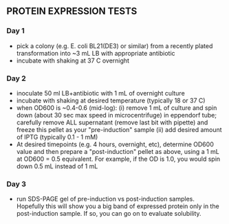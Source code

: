 ## PROTEIN EXPRESSION TESTS

### Day 1
- pick a colony (e.g. E. coli BL21(DE3) or similar) from a recently plated transformation into ~3 mL LB with appropriate antibiotic
- incubate with shaking at 37 C overnight

### Day 2
- inoculate 50 ml LB+antibiotic with 1 mL of overnight culture
- incubate with shaking at desired temperature (typically 18 or 37 C)
- when OD600 is ~0.4-0.6 (mid-log):
    (i) remove 1 mL of culture and spin down (about 30 sec max speed in microcentrifuge) in eppendorf tube; carefully remove ALL supernatant (remove last bit with pipette) and freeze this pellet as your "pre-induction" sample
    (ii) add desired amount of IPTG (typically 0.1 - 1 mM)
- At desired timepoints (e.g. 4 hours, overnight, etc), determine OD600 value and then prepare a "post-induction" pellet as above, using a 1 mL at OD600 = 0.5 equivalent. For example, if the OD is 1.0, you would spin down 0.5 mL instead of 1 mL

### Day 3
- run SDS-PAGE gel of pre-induction vs post-induction samples. Hopefully this will show you a big band of expressed protein only in the post-induction sample. If so, you can go on to evaluate solubility.
